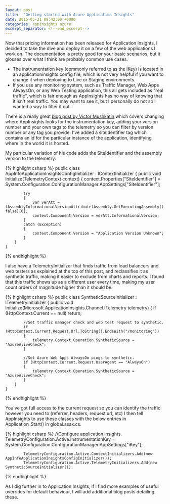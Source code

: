 ```yaml
---
layout: post
title:  "Getting started with Azure Application Insights"
date: 2015-05-21 09:42:00 +0000
categories: appinsights azure
excerpt_separator: <!--end_excerpt-->
---
```


Now that pricing information has been released for Application Insights, I decided to take the dive and deploy it on a few of the web applications I work on. The documentation is pretty good for your basic scenarios, but it glosses over what I think are probably common use cases.
<!--end_excerpt-->
* The instrumentation key (commonly referred to as the iKey) is located in an applicationinsights.config file, which is not very helpful if you want to change it when deploying to Live or Staging environments.
* If you use any monitoring system, such as Traffic Manager, Web Apps AlwaysOn, or any Web Testing application, this all gets included as "real traffic", which is fair enough as AppInsights has no way of knowing that it isn't real traffic. You may want to see it, but I personally do not so I wanted a way to filter it out.

There is a really great [blog post by Victor Mushkatin](http://blogs.msdn.com/b/visualstudioalm/archive/2015/01/07/application-insights-support-for-multiple-environments-stamps-and-app-versions.aspx) which covers changing where AppInsights looks for the instrumentation key, adding your version number and your own tags to the telemetry so you can filter by version number or any tag you provide. I've added a siteIdentifier tag which contains an id for the particular instance of the application, identifying where in the world it is hosted.

My particular variation of his code adds the SiteIdentifier and the assembly version to the telemetry.

{% highlight csharp %}
    public class AppInfoApplicationInsightsConfigInitializer : IContextInitializer
    {
        public void Initialize(TelemetryContext context)
        {
            context.Properties["SiteIdentifier"] = System.Configuration.ConfigurationManager.AppSettings["SiteIdentifier"];

            try
            {
                var verAtt = (AssemblyInformationalVersionAttribute)Assembly.GetExecutingAssembly().GetCustomAttributes(typeof(AssemblyInformationalVersionAttribute), false)[0];
                context.Component.Version = verAtt.InformationalVersion;
            }
            catch (Exception)
            {
                context.Component.Version = "Application Version Unknown";
            }
        }
    }
{% endhighlight %}

I also have a TelemetryInitializer that finds traffic from load balancers and web testers as explained at the top of this post, and reclassifies it as synthetic traffic, making it easier to exclude from charts and reports. I found that this traffic shows up as a different user every time, making my user count orders of magnitude higher than it should be.

{% highlight csharp %}
    public class SyntheticSourceInitializer : ITelemetryInitializer
    {
        public void Initialize(Microsoft.ApplicationInsights.Channel.ITelemetry telemetry)
        {
            if (HttpContext.Current == null)
                return;

            //Set traffic manager check and web test request to synthetic.
            if (HttpContext.Current.Request.Url.ToString().EndsWith("/monitoring"))
            {
                telemetry.Context.Operation.SyntheticSource = "AzureAliveCheck";
            }

            //Set Azure Web Apps AlwaysOn pings to synthetic.
            if (HttpContext.Current.Request.UserAgent == "AlwaysOn")
            {
                telemetry.Context.Operation.SyntheticSource = "AzureAliveCheck";
            }
        }
    }
{% endhighlight %}

You've got full access to the current request so you can identify the traffic however you need to (referrer, headers, request url, etc)
I then tell AppInsights to use these classes with the below entries in Application_Start() in global.asax.cs.

{% highlight csharp %}
            //Configure application insights.
            TelemetryConfiguration.Active.InstrumentationKey = System.Configuration.ConfigurationManager.AppSettings["iKey"];

            TelemetryConfiguration.Active.ContextInitializers.Add(new AppInfoApplicationInsightsConfigInitializer());
            TelemetryConfiguration.Active.TelemetryInitializers.Add(new SyntheticSourceInitializer());
{% endhighlight %}

As I dig further in to Application Insights, if I find more examples of useful overrides for default behaviour, I will add additional blog posts detailing these.
